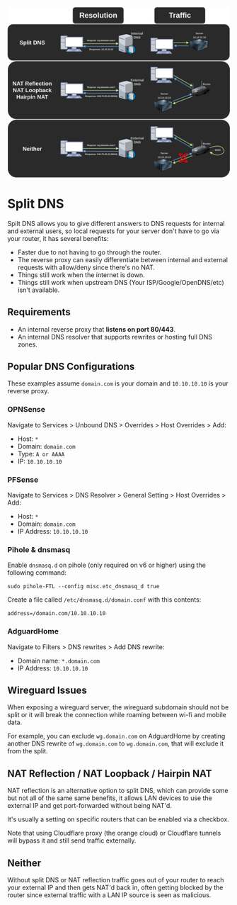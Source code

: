 ![Split DNS](../assets/images/split-dns.png)

# Split DNS

Spilt DNS allows you to give different answers to DNS requests for internal and external users, so local requests for your server don't have to go via your router, it has several benefits:

- Faster due to not having to go through the router.
- The reverse proxy can easily differentiate between internal and external requests with allow/deny since there's no NAT.
- Things still work when the internet is down.
- Things still work when upstream DNS (Your ISP/Google/OpenDNS/etc) isn't available.

## Requirements

- An internal reverse proxy that **listens on port 80/443**.
- An internal DNS resolver that supports rewrites or hosting full DNS zones.

## Popular DNS Configurations

These examples assume `domain.com` is your domain and `10.10.10.10` is your reverse proxy.

### OPNSense

Navigate to Services > Unbound DNS > Overrides > Host Overrides > Add:

- Host: `*`
- Domain: `domain.com`
- Type: `A or AAAA`
- IP: `10.10.10.10`

### PFSense

Navigate to Services > DNS Resolver > General Setting > Host Overrides > Add:

- Host: `*`
- Domain: `domain.com`
- IP Address: `10.10.10.10`

### Pihole & dnsmasq

Enable `dnsmasq.d` on pihole (only required on v6 or higher) using the following command:

```
sudo pihole-FTL --config misc.etc_dnsmasq_d true
```

Create a file called `/etc/dnsmasq.d/domain.conf` with this contents:

```
address=/domain.com/10.10.10.10
```

### AdguardHome

Navigate to Filters > DNS rewrites > Add DNS rewrite:

- Domain name: `*.domain.com`
- IP Address: `10.10.10.10`

## Wireguard Issues

When exposing a wireguard server, the wireguard subdomain should not be split or it will break the connection while roaming between wi-fi and mobile data.

For example, you can exclude `wg.domain.com` on AdguardHome by creating another DNS rewrite of `wg.domain.com` to `wg.domain.com`, that will exclude it from the split.

## NAT Reflection / NAT Loopback / Hairpin NAT

NAT reflection is an alternative option to split DNS, which can provide some but not all of the same same benefits, it allows LAN devices to use the external IP and get port-forwarded without being NAT'd. 

It's usually a setting on specific routers that can be enabled via a checkbox.

Note that using Cloudflare proxy (the orange cloud) or Cloudflare tunnels will bypass it and still send traffic externally.

## Neither

Without split DNS or NAT reflection traffic goes out of your router to reach your external IP and then gets NAT'd back in, often getting blocked by the router since external traffic with a LAN IP source is seen as malicious.
